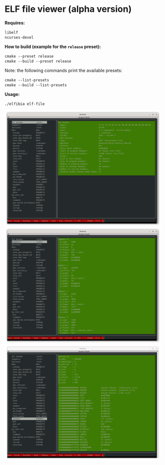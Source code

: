 <h1>ELF file viewer (alpha version)</h1>

<b>Requires:</b>
```
libelf
ncurses-devel
```

<b>How to build (example for the `release` preset):</b>
```
cmake --preset release
cmake --build --preset release
```

Note: the following commands print the available presets:
```
cmake --list-presets
cmake --build --list-presets
```

<b>Usage:</b>
```
./elfibia elf-file
```

<img src="./docs/img/elf-header.png" />

<img src="./docs/img/elf-segments.png" />

<img src="./docs/img/dynamic-section.png" />
